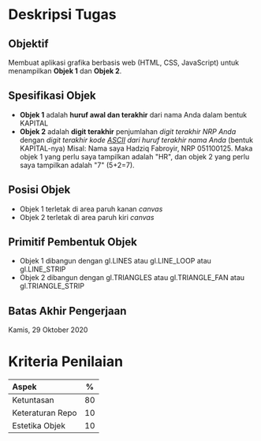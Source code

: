 # Deskripsi Tugas
## Objektif
Membuat aplikasi grafika berbasis web (HTML, CSS, JavaScript) untuk menampilkan **Objek 1** dan **Objek 2**.
## Spesifikasi Objek
* **Objek 1** adalah **huruf awal dan terakhir** dari nama Anda dalam bentuk KAPITAL
* **Objek 2** adalah **digit terakhir** penjumlahan *digit terakhir NRP Anda* dengan *digit terakhir kode [ASCII](https://id.wikipedia.org/wiki/ASCII) dari huruf terakhir nama Anda* (bentuk KAPITAL-nya)
Misal: Nama saya Hadziq Fabroyir, NRP 051100125. Maka objek 1 yang perlu saya tampilkan adalah "HR", dan objek 2 yang perlu saya tampilkan adalah "7" (5+2=7).
## Posisi Objek
* Objek 1 terletak di area paruh kanan *canvas*
* Objek 2 terletak di area paruh kiri *canvas*
## Primitif Pembentuk Objek
* Objek 1 dibangun dengan gl.LINES atau gl.LINE_LOOP atau gl.LINE_STRIP
* Objek 2 dibangun dengan gl.TRIANGLES atau gl.TRIANGLE_FAN atau gl.TRIANGLE_STRIP
## Batas Akhir Pengerjaan
Kamis, 29 Oktober 2020

# Kriteria Penilaian
| Aspek              |   %   |
| :----------------- | :---: |
| Ketuntasan         | 80    |
| Keteraturan Repo   | 10    |
| Estetika Objek     | 10    |
